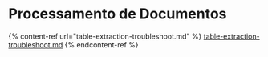 # Processamento de Documentos

{% content-ref url="table-extraction-troubleshoot.md" %}
[table-extraction-troubleshoot.md](table-extraction-troubleshoot.md)
{% endcontent-ref %}
